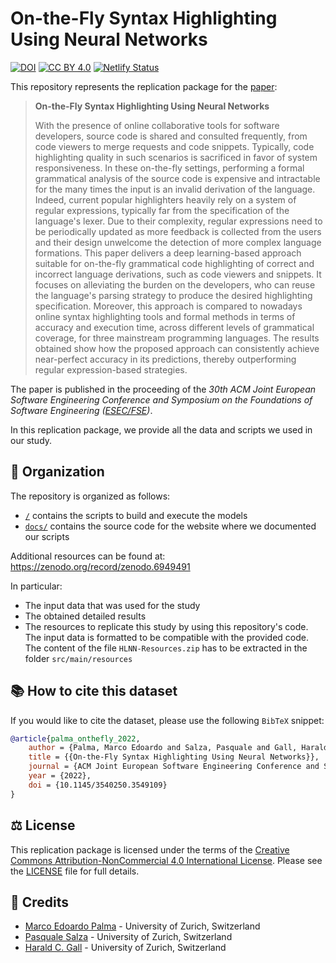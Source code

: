 # On-the-Fly Syntax Highlighting Using Neural Networks

[![DOI](https://zenodo.org/badge/513081629.svg)](https://zenodo.org/badge/latestdoi/513081629)
[![CC BY 4.0](https://img.shields.io/badge/license-CC%20BY--NC%204.0-lightgrey.svg)](http://creativecommons.org/licenses/by-nc/4.0/)
[![Netlify Status](https://api.netlify.com/api/v1/badges/2a8b2b32-0f90-40d9-a10e-80b246d91714/deploy-status)](https://app.netlify.com/sites/hlnn/deploys)

This repository represents the replication package for the [paper](https://2022.esec-fse.org/details/fse-2022-research-papers/31/On-the-Fly-Syntax-Highlighting-Using-Neural-Networks):

> **On-the-Fly Syntax Highlighting Using Neural Networks**
> 
> With the presence of online collaborative tools for software developers, source code is shared and consulted frequently, from code viewers to merge requests and code snippets. Typically, code highlighting quality in such scenarios is sacrificed in favor of system responsiveness. In these on-the-fly settings, performing a formal grammatical analysis of the source code is expensive and intractable for the many times the input is an invalid derivation of the language. Indeed, current popular highlighters heavily rely on a system of regular expressions, typically far from the specification of the language's lexer. Due to their complexity, regular expressions need to be periodically updated as more feedback is collected from the users and their design unwelcome the detection of more complex language formations. This paper delivers a deep learning-based approach suitable for on-the-fly grammatical code highlighting of correct and incorrect language derivations, such as code viewers and snippets. It focuses on alleviating the burden on the developers, who can reuse the language's parsing strategy to produce the desired highlighting specification. Moreover, this approach is compared to nowadays online syntax highlighting tools and formal methods in terms of accuracy and execution time, across different levels of grammatical coverage, for three mainstream programming languages. The results obtained show how the proposed approach can consistently achieve near-perfect accuracy in its predictions, thereby outperforming regular expression-based strategies.

The paper is published in the proceeding of the *30th ACM Joint European Software Engineering Conference and Symposium on the Foundations of Software Engineering ([ESEC/FSE](https://2022.esec-fse.org))*.

In this replication package, we provide all the data and scripts we used in our study.

## :open_file_folder: Organization

The repository is organized as follows:

* [`/`](/) contains the scripts to build and execute the models
* [`docs/`](docs/) contains the source code for the website where we documented our scripts

Additional resources can be found at: https://zenodo.org/record/zenodo.6949491

In particular:

* The input data that was used for the study
* The obtained detailed results
* The resources to replicate this study by using this repository's code. The input data is formatted to be compatible with the provided code. The content of the file `HLNN-Resources.zip` has to be extracted in the folder `src/main/resources`

## :books: How to cite this dataset

If you would like to cite the dataset, please use the following `BibTeX` snippet:

```bibtex
@article{palma_onthefly_2022,
    author = {Palma, Marco Edoardo and Salza, Pasquale and Gall, Harald C.},
    title = {{On-the-Fly Syntax Highlighting Using Neural Networks}},
    journal = {ACM Joint European Software Engineering Conference and Symposium on the Foundations of Software Engineering (ESEC/FSE)},
    year = {2022},
    doi = {10.1145/3540250.3549109}
}
```

## :balance_scale: License

This replication package is licensed under the terms of the [Creative Commons Attribution-NonCommercial 4.0 International License](http://creativecommons.org/licenses/by-nc/4.0/).
Please see the [LICENSE](LICENSE) file for full details.

## :pray: Credits

* [Marco Edoardo Palma](mailto:marcoepalma@ifi.uzh.ch) - University of Zurich, Switzerland
* [Pasquale Salza](mailto:salza@ifi.uzh.ch) - University of Zurich, Switzerland
* [Harald C. Gall](mailto:gall@ifi.uzh.ch) - University of Zurich, Switzerland
